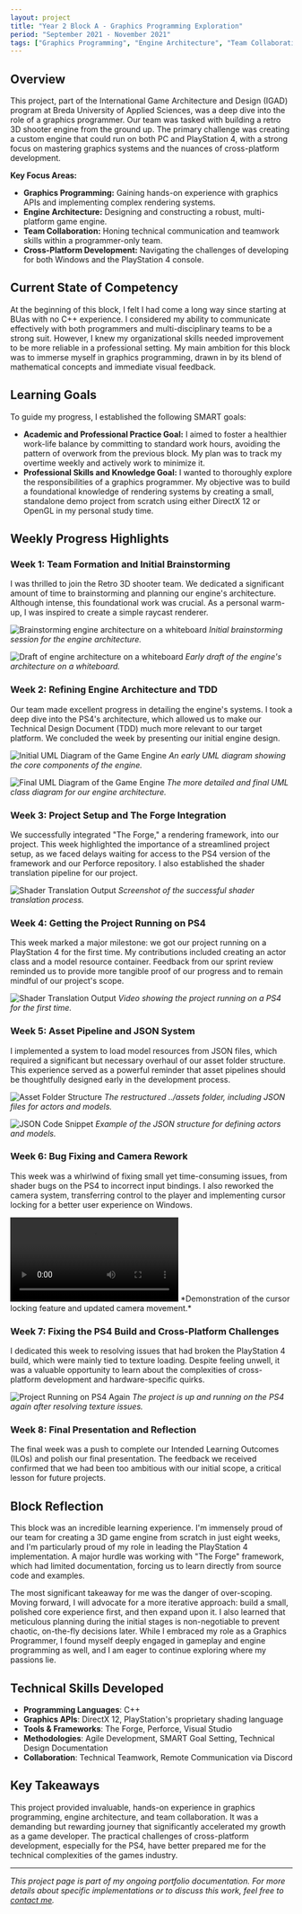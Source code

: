 ```yaml
---
layout: project
title: "Year 2 Block A - Graphics Programming Exploration"
period: "September 2021 - November 2021"
tags: ["Graphics Programming", "Engine Architecture", "Team Collaboration"]
---
```


## Overview

This project, part of the International Game Architecture and Design (IGAD) program at Breda University of Applied Sciences, was a deep dive into the role of a graphics programmer. Our team was tasked with building a retro 3D shooter engine from the ground up. The primary challenge was creating a custom engine that could run on both PC and PlayStation 4, with a strong focus on mastering graphics systems and the nuances of cross-platform development.

**Key Focus Areas:**
* **Graphics Programming:** Gaining hands-on experience with graphics APIs and implementing complex rendering systems.
* **Engine Architecture:** Designing and constructing a robust, multi-platform game engine.
* **Team Collaboration:** Honing technical communication and teamwork skills within a programmer-only team.
* **Cross-Platform Development:** Navigating the challenges of developing for both Windows and the PlayStation 4 console.

## Current State of Competency

At the beginning of this block, I felt I had come a long way since starting at BUas with no C++ experience. I considered my ability to communicate effectively with both programmers and multi-disciplinary teams to be a strong suit. However, I knew my organizational skills needed improvement to be more reliable in a professional setting. My main ambition for this block was to immerse myself in graphics programming, drawn in by its blend of mathematical concepts and immediate visual feedback.

## Learning Goals

To guide my progress, I established the following SMART goals:

* **Academic and Professional Practice Goal:** I aimed to foster a healthier work-life balance by committing to standard work hours, avoiding the pattern of overwork from the previous block. My plan was to track my overtime weekly and actively work to minimize it.
* **Professional Skills and Knowledge Goal:** I wanted to thoroughly explore the responsibilities of a graphics programmer. My objective was to build a foundational knowledge of rendering systems by creating a small, standalone demo project from scratch using either DirectX 12 or OpenGL in my personal study time.

## Weekly Progress Highlights

### Week 1: Team Formation and Initial Brainstorming
I was thrilled to join the Retro 3D shooter team. We dedicated a significant amount of time to brainstorming and planning our engine's architecture. Although intense, this foundational work was crucial. As a personal warm-up, I was inspired to create a simple raycast renderer.

![Brainstorming engine architecture on a whiteboard](../assets/images/Y2A_W1_Brainstorm.png)
*Initial brainstorming session for the engine architecture.*

![Draft of engine architecture on a whiteboard](../assets/images/Y2A_W1_Engine_Draft.jpg)
*Early draft of the engine's architecture on a whiteboard.*

### Week 2: Refining Engine Architecture and TDD
Our team made excellent progress in detailing the engine's systems. I took a deep dive into the PS4's architecture, which allowed us to make our Technical Design Document (TDD) much more relevant to our target platform. We concluded the week by presenting our initial engine design.

![Initial UML Diagram of the Game Engine](../assets/images/Y2A_W2_Engine_UML_Initial.png)
*An early UML diagram showing the core components of the engine.*

![Final UML Diagram of the Game Engine](../assets/images/Y2A_W2_Engine_UML_Final.png)
*The more detailed and final UML class diagram for our engine architecture.*

### Week 3: Project Setup and The Forge Integration
We successfully integrated "The Forge," a rendering framework, into our project. This week highlighted the importance of a streamlined project setup, as we faced delays waiting for access to the PS4 version of the framework and our Perforce repository. I also established the shader translation pipeline for our project.

![Shader Translation Output](../assets/images/Y2A_W3_Shader_Translation.png)
*Screenshot of the successful shader translation process.*

### Week 4: Getting the Project Running on PS4
This week marked a major milestone: we got our project running on a PlayStation 4 for the first time. My contributions included creating an actor class and a model resource container. Feedback from our sprint review reminded us to provide more tangible proof of our progress and to remain mindful of our project's scope.

![Shader Translation Output](../assets/images/Y2A_W4_Running_PS4.png)
*Video showing the project running on a PS4 for the first time.*

### Week 5: Asset Pipeline and JSON System
I implemented a system to load model resources from JSON files, which required a significant but necessary overhaul of our asset folder structure. This experience served as a powerful reminder that asset pipelines should be thoughtfully designed early in the development process.

![Asset Folder Structure](../assets/images/Y2A_W5_Asset_Structure.png)
*The restructured ../assets folder, including JSON files for actors and models.*

![JSON Code Snippet](../assets/images/Y2A_W5_JSON_Code.png)
*Example of the JSON structure for defining actors and models.*

### Week 6: Bug Fixing and Camera Rework
This week was a whirlwind of fixing small yet time-consuming issues, from shader bugs on the PS4 to incorrect input bindings. I also reworked the camera system, transferring control to the player and implementing cursor locking for a better user experience on Windows.

<video controls>
  <source src="../assets/videos/Y2A_W6_Cursor_Lock.gif" type="video/gif">
  Your browser does not support the video tag.
</video>
*Demonstration of the cursor locking feature and updated camera movement.*

### Week 7: Fixing the PS4 Build and Cross-Platform Challenges
I dedicated this week to resolving issues that had broken the PlayStation 4 build, which were mainly tied to texture loading. Despite feeling unwell, it was a valuable opportunity to learn about the complexities of cross-platform development and hardware-specific quirks.

![Project Running on PS4 Again](../assets/images/Y2A_W7_PS4_Fixed.png)
*The project is up and running on the PS4 again after resolving texture issues.*

### Week 8: Final Presentation and Reflection
The final week was a push to complete our Intended Learning Outcomes (ILOs) and polish our final presentation. The feedback we received confirmed that we had been too ambitious with our initial scope, a critical lesson for future projects.

## Block Reflection

This block was an incredible learning experience. I'm immensely proud of our team for creating a 3D game engine from scratch in just eight weeks, and I'm particularly proud of my role in leading the PlayStation 4 implementation. A major hurdle was working with "The Forge" framework, which had limited documentation, forcing us to learn directly from source code and examples.

The most significant takeaway for me was the danger of over-scoping. Moving forward, I will advocate for a more iterative approach: build a small, polished core experience first, and then expand upon it. I also learned that meticulous planning during the initial stages is non-negotiable to prevent chaotic, on-the-fly decisions later. While I embraced my role as a Graphics Programmer, I found myself deeply engaged in gameplay and engine programming as well, and I am eager to continue exploring where my passions lie.

## Technical Skills Developed

-   **Programming Languages**: C++
-   **Graphics APIs**: DirectX 12, PlayStation's proprietary shading language
-   **Tools & Frameworks**: The Forge, Perforce, Visual Studio
-   **Methodologies**: Agile Development, SMART Goal Setting, Technical Design Documentation
-   **Collaboration**: Technical Teamwork, Remote Communication via Discord

## Key Takeaways

This project provided invaluable, hands-on experience in graphics programming, engine architecture, and team collaboration. It was a demanding but rewarding journey that significantly accelerated my growth as a game developer. The practical challenges of cross-platform development, especially for the PS4, have better prepared me for the technical complexities of the games industry.

---

*This project page is part of my ongoing portfolio documentation. For more details about specific implementations or to discuss this work, feel free to [contact me](mailto:ralphwarrand@gmail.com).*
